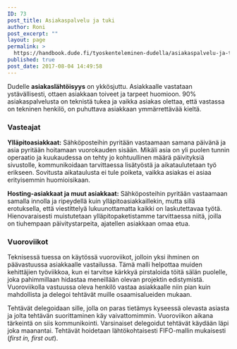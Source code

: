 ```yaml
---
ID: 73
post_title: Asiakaspalvelu ja tuki
author: Roni
post_excerpt: ""
layout: page
permalink: >
  https://handbook.dude.fi/tyoskenteleminen-dudella/asiakaspalvelu-ja-tuki
published: true
post_date: 2017-08-04 14:49:58
---
```

<p>Dudelle <b>asiakaslähtöisyys</b> on ykkösjuttu. Asiakkaalle vastataan ystävällisesti, ottaen asiakkaan toiveet ja tarpeet huomioon. 90% asiakaspalvelusta on teknistä tukea ja vaikka asiakas olettaa, että vastassa on tekninen henkilö, on puhuttava asiakkaan ymmärrettävää kieltä.</p>
<h3>Vasteajat</h3>
<p><b>Ylläpitoasiakkaat:</b> Sähköposteihin pyritään vastaamaan samana päivänä ja asia pyritään hoitamaan vuorokauden sisään. Mikäli asia on yli puolen tunnin operaatio ja kuukaudessa on tehty jo kohtuullinen määrä päivityksiä sivustolle, kommunikoidaan tarvittaessa lisätyöstä ja aikataulutetaan työ erikseen. Sovitusta aikataulusta ei tule poiketa, vaikka asiakas ei asiaa erityisemmin huomioisikaan.</p>
<p><b>Hosting-asiakkaat ja muut asiakkaat:</b> Sähköposteihin pyritään vastaamaan samalla innolla ja ripeydellä kuin ylläpitoasiakkaillekin, mutta sillä erotuksella, että viestittelyä lukuunottamatta kaikki on laskutettavaa työtä. Hienovaraisesti muistutetaan ylläpitopaketistamme tarvittaessa niitä, joilla on tiuhempaan päivitystarpeita, ajatellen asiakkaan omaa etua.</p>

<!-- wp:heading {"level":3} -->
<h3 id="vuoroviikot">Vuoroviikot</h3>
<!-- /wp:heading -->

<!-- wp:paragraph -->
<p>Teknisessä tuessa on käytössä vuoroviikot, jolloin yksi ihminen on päävastuussa asiakkaalle vastailussa. Tämä malli helpottaa muiden kehittäjien työviikkoa, kun ei tarvitse kärkkyä pirstaloida töitä sälän puolelle, joka pahimmillaan hidastaa meneillään olevan projektin edistymistä. Vuoroviikolla vastuussa oleva henkilö vastaa asiakkaalle niin pian kuin mahdollista ja delegoi tehtävät muille osaamisalueiden mukaan.</p>
<!-- /wp:paragraph -->

<!-- wp:paragraph -->
<p>Tehtävät delegoidaan sille, jolla on paras tietämys kyseessä olevasta asiasta ja jolta tehtävän suorittaminen käy vaivattomimmin. Vuoroviikon aikana tärkeintä on siis kommunikointi. Varsinaiset delegoidut tehtävät käydään läpi joka maanantai. Tehtävät hoidetaan lähtökohtaisesti FIFO-mallin mukaisesti (<em>first in, first out</em>).</p>
<!-- /wp:paragraph -->